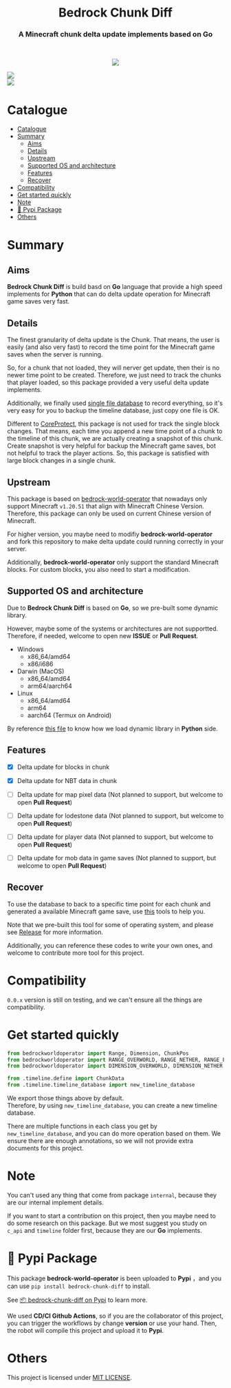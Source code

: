 <h1 align="center">Bedrock Chunk Diff</h1>
<h3 align="center">A Minecraft chunk delta update implements based on Go</h3>
<br/>
<p align="center">
<img src="https://forthebadge.com/images/badges/built-with-love.svg">
<p>



[python]: https://img.shields.io/badge/python-3.11-AB70FF?style=for-the-badge
[license]: https://img.shields.io/badge/LICENSE-MIT-228B22?style=for-the-badge



[![][python]](https://www.python.org/)<br/>
[![][license]](LICENSE)<br/>







# Catalogue
- [Catalogue](#catalogue)
- [Summary](#summary)
  - [Aims](#aims)
  - [Details](#details)
  - [Upstream](#upstream)
  - [Supported OS and architecture](#supported-os-and-architecture)
  - [Features](#features)
  - [Recover](#recover)
- [Compatibility](#compatibility)
- [Get started quickly](#get-started-quickly)
- [Note](#note)
- [🐍 Pypi Package](#-pypi-package)
- [Others](#others)





# Summary
## Aims
**Bedrock Chunk Diff** is build basd on **Go** language that provide a high speed implements for **Python** that can do delta update operation for Minecraft game saves very fast.



## Details
The finest granularity of delta update is the Chunk.
That means, the user is easily (and also very fast) to record the time point for the Minecraft game saves when the server is running.

So, for a chunk that not loaded, they will nerver get update, then their is no newer time point to be created.
Therefore, we just need to track the chunks that player loaded, so this package provided a very useful delta update implements.

Additionally, we finally used [single file database](https://github.com/etcd-io/bbolt) to record everything, so it's very easy for you to backup the timeline database, just copy one file is OK.

Different to [CoreProtect](https://github.com/PlayPro/CoreProtect), this package is not used for track the single block changes. That means, each time you append a new time point of a chunk to the timeline of this chunk, we are actually creating a snapshot of this chunk. Create snapshot is very helpful for backup the Minecraft game saves, bot not helpful to track the player actions. So, this package is satisfied with large block changes in a single chunk.





## Upstream
This package is based on [bedrock-world-operator](https://github.com/YingLunTown-DreamLand/bedrock-world-operator) that nowadays only support Minecraft `v1.20.51` that align with Minecraft Chinese Version. Therefore, this package can only be used on current Chinese version of Minecraft.

For higher version, you maybe need to modifiy **bedrock-world-operator** and fork this repository to make delta update could running correctly in your server.

Additionally, **bedrock-world-operator** only support the standard Minecraft blocks. For custom blocks, you also need to start a modification.



## Supported OS and architecture
Due to **Bedrock Chunk Diff** is based on **Go**, so we pre-built some dynamic library.

However, maybe some of the systems or architectures are not supportted.
Therefore, if needed, welcome to open new **ISSUE** or **Pull Request**.

- Windows
    * x86_64/amd64
    * x86/i686
- Darwin (MacOS)
    * x86_64/amd64
    * arm64/aarch64
- Linux
    * x86_64/amd64
    * arm64
    * aarch64 (Termux on Android)

By reference [this file](./python/package/internal/load_dynamic_library.py) to know how we load dynamic library in **Python** side.



## Features
- [x] Delta update for blocks in chunk
- [x] Delta update for NBT data in chunk
- [ ] Delta update for map pixel data (Not planned to support, but welcome to open **Pull Request**)
- [ ] Delta update for lodestone data (Not planned to support, but welcome to open **Pull Request**)
- [ ] Delta update for player data (Not planned to support, but welcome to open **Pull Request**)
- [ ] Delta update for mob data in game saves (Not planned to support, but welcome to open **Pull Request**)



## Recover
To use the database to back to a specific time point for each chunk and generated a available Minecraft game save, use [this](./cmd/recover) tools to help you.

Note that we pre-built this tool for some of operating system, and please see [Release](https://github.com/TriM-Organization/bedrock-chunk-diff/releases) for more information.

Additionally, you can reference these codes to write your own ones, and welcome to contribute more tool for this project.





# Compatibility
`0.0.x` version is still on testing, and we can't ensure all the things are compatibility.





# Get started quickly
```python
from bedrockworldoperator import Range, Dimension, ChunkPos
from bedrockworldoperator import RANGE_OVERWORLD, RANGE_NETHER, RANGE_END
from bedrockworldoperator import DIMENSION_OVERWORLD, DIMENSION_NETHER, DIMENSION_END

from .timeline.define import ChunkData
from .timeline.timeline_database import new_timeline_database
```

We export those things above by default.<br/>
Therefore, by using `new_timeline_database`, you can create a new timeline database.

There are multiple functions in each class you get by `new_timeline_database`, and you can do more operation based on them.
We ensure there are enough annotations, so we will not provide extra documents for this project.





# Note
You can't used any thing that come from package `internal`, because they are our internal implement details.

If you want to start a contribution on this project, then you maybe need to do some research on this package.
But we most suggest you study on `c_api` and `timeline` folder first, because they are our **Go** implements.





# 🐍 Pypi Package
This package **bedrock-world-operator** is been uploaded to **Pypi** ，and you can use `pip install bedrock-chunk-diff` to install.

See [📦 bedrock-chunk-diff on Pypi](https://pypi.org/project/bedrock-chunk-diff) to learn more.

We used **CD/CI Github Actions**, so if you are the collaborator of this project, you can trigger the workflows by change **version** or use your hand. Then, the robot will compile this project and upload it to **Pypi**.





# Others
This project is licensed under [MIT LICENSE](./LICENSE).
